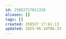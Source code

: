 ```yaml
---
id: 25052717011328
aliases: []
tags: []
created: 250527 17:01:13
updated: 2025-06-10T06:33
---
```


